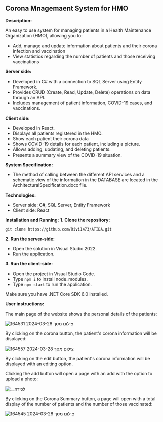 ## Corona Mnagemaent System for HMO

**Description:**

An easy to use system for managing patients in a Health Maintenance Organization (HMO), allowing you to:  

 - Add, manage and update information about patients and their corona infection and vaccination
 - View statistics regarding the number of patients and those receiving vaccinations
 
**Server side:**
 -  Developed in C# with a connection to SQL Server using Entity Framework.
 - Provides CRUD (Create, Read, Update, Delete) operations on data through an API.
 - Includes management of patient information, COVID-19 cases, and vaccinations.

 **Client side:**
-   Developed in React.
-   Displays all patients registered in the HMO.
- Show each patient their corona data
-   Shows COVID-19 details for each patient, including a picture.
-   Allows adding, updating, and deleting patients.
-   Presents a summary view of the COVID-19 situation.

**System Specification:**
-   The method of calling between the different API services and a schematic view of the information in the DATABASE are located in the ArchitecturalSpecification.docx file.

**Technologies:**
-   Server side: C#, SQL Server, Entity Framework
-   Client side: React

**Installation and Running:**
**1. Clone the repository:**
```
git clone https://github.com/Rivi1473/ATIDA.git
```
**2. Run the server-side:**
-   Open the solution in Visual Studio 2022.
-   Run the application.

**3. Run the client-side:**

-   Open the project in Visual Studio Code.
-   Type  `npm i`  to install node_modules.
-   Type  `npm start`  to run the application.

  Make sure you have .NET Core SDK 6.0 installed.


**User instructions:**

  The main page of the website shows the personal details of the patients:

  ![צילום מסך 2024-03-28 164531](https://github.com/Rivi1473/ATIDA/assets/144923864/08b0ed67-3d64-499a-80e8-cece09daee64)

By clicking on the corona button, the patient's corona information will be displayed:

![צילום מסך 2024-03-28 164557](https://github.com/Rivi1473/ATIDA/assets/144923864/8366f521-74e7-4acb-aee6-c85419815a6d)

By clicking on the edit button, the patient's corona information will be displayed with an editing option.

Clicking the add button will open a page with an add with the option to upload a photo:

![__לכידה](https://github.com/Rivi1473/ATIDA/assets/144923864/b70bc1e5-94d8-455a-a75d-2ac033570d10)


By clicking on the Corona Summary button, a page will open with a total display of the number of patients and the number of those vaccinated:

![צילום מסך 2024-03-28 164545](https://github.com/Rivi1473/ATIDA/assets/144923864/fe07dbab-0fe4-428a-a2fa-cda302d03671)

